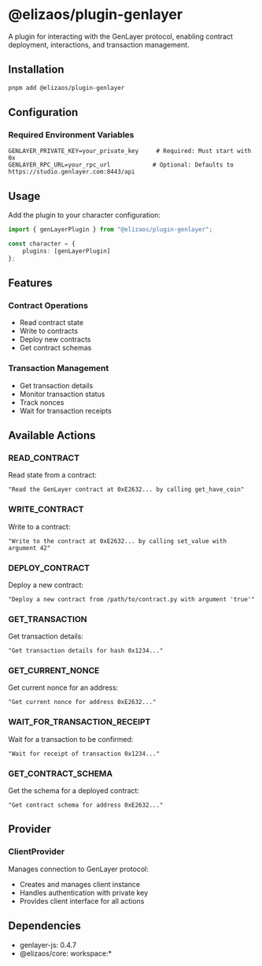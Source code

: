 # @elizaos/plugin-genlayer

A plugin for interacting with the GenLayer protocol, enabling contract deployment, interactions, and transaction management.

## Installation

```bash
pnpm add @elizaos/plugin-genlayer
```

## Configuration

### Required Environment Variables

```env
GENLAYER_PRIVATE_KEY=your_private_key     # Required: Must start with 0x
GENLAYER_RPC_URL=your_rpc_url            # Optional: Defaults to https://studio.genlayer.com:8443/api
```

## Usage

Add the plugin to your character configuration:

```typescript
import { genLayerPlugin } from "@elizaos/plugin-genlayer";

const character = {
    plugins: [genLayerPlugin]
};
```

## Features

### Contract Operations
- Read contract state
- Write to contracts
- Deploy new contracts
- Get contract schemas

### Transaction Management
- Get transaction details
- Monitor transaction status
- Track nonces
- Wait for transaction receipts

## Available Actions

### READ_CONTRACT
Read state from a contract:
```plaintext
"Read the GenLayer contract at 0xE2632... by calling get_have_coin"
```

### WRITE_CONTRACT
Write to a contract:
```plaintext
"Write to the contract at 0xE2632... by calling set_value with argument 42"
```

### DEPLOY_CONTRACT
Deploy a new contract:
```plaintext
"Deploy a new contract from /path/to/contract.py with argument 'true'"
```

### GET_TRANSACTION
Get transaction details:
```plaintext
"Get transaction details for hash 0x1234..."
```

### GET_CURRENT_NONCE
Get current nonce for an address:
```plaintext
"Get current nonce for address 0xE2632..."
```

### WAIT_FOR_TRANSACTION_RECEIPT
Wait for a transaction to be confirmed:
```plaintext
"Wait for receipt of transaction 0x1234..."
```

### GET_CONTRACT_SCHEMA
Get the schema for a deployed contract:
```plaintext
"Get contract schema for address 0xE2632..."
```

## Provider

### ClientProvider
Manages connection to GenLayer protocol:
- Creates and manages client instance
- Handles authentication with private key
- Provides client interface for all actions

## Dependencies

- genlayer-js: 0.4.7
- @elizaos/core: workspace:*

